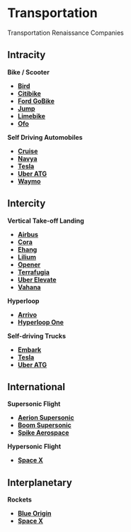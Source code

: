# Transportation

Transportation Renaissance Companies

## Intracity

**Bike / Scooter**

- **[Bird](https://www.bird.co/)**
- **[Citibike](https://www.citibikenyc.com/)**
- **[Ford GoBike](https://www.fordgobike.com/)**
- **[Jump](https://jumpbikes.com/)**
- **[Limebike](http://www.limebike.com/)**
- **[Ofo](https://www.ofo.com/)**

**Self Driving Automobiles**

- **[Cruise](https://getcruise.com/)**
- **[Navya](https://navya.tech/)**
- **[Tesla](https://www.tesla.com/autopilot/)**
- **[Uber ATG](https://www.uber.com/info/atg/)**
- **[Waymo](https://waymo.com/)**

## Intercity

**Vertical Take-off Landing**

- **[Airbus](https://www.airbus-sv.com/)**
- **[Cora](https://cora.aero/)**
- **[Ehang](http://www.ehang.com/ehang184/)**
- **[Lilium](https://lilium.com)**
- **[Opener](https://www.opener.aero/)**
- **[Terrafugia](https://www.terrafugia.com/)**
- **[Uber Elevate](https://www.uber.com/info/elevate/)**
- **[Vahana](https://vahana.aero)**


**Hyperloop**

- **[Arrivo](http://www.arrivo-loop.com/)**
- **[Hyperloop One](https://hyperloop-one.com/)**

**Self-driving Trucks**

- **[Embark](http://embarktrucks.com/)**
- **[Tesla](https://www.tesla.com/semi/)**
- **[Uber ATG](https://www.uber.com/info/atg/)**

## International

**Supersonic Flight**

- **[Aerion Supersonic](https://www.aerionsupersonic.com)**
- **[Boom Supersonic](https://www.boomsupersonic.com/)**
- **[Spike Aerospace](http://www.spikeaerospace.com)**

**Hypersonic Flight**

- **[Space X](http://www.spacex.com/mars/)**

## Interplanetary

**Rockets**

- **[Blue Origin](https://www.blueorigin.com/)**
- **[Space X](http://www.spacex.com/)**
